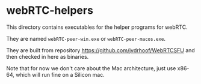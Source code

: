 # webRTC-helpers

This directory contains executables for the helper programs for webRTC.

They are named `webRTC-peer-win.exe` or `webRTC-peer-macos.exe`.

They are built from repository <https://github.com/jvdrhoof/WebRTCSFU> and then checked
in here as binaries.

Note that for now we don't care about the Mac architecture, just use x86-64, which will run
fine on a Silicon mac.